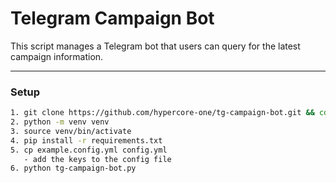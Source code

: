 # Telegram Campaign Bot

This script manages a Telegram bot that users can query for the latest campaign information.

---

### Setup

```sh
1. git clone https://github.com/hypercore-one/tg-campaign-bot.git && cd tg-campaign-bot/tg_campaign_bot
2. python -m venv venv
3. source venv/bin/activate
4. pip install -r requirements.txt
5. cp example.config.yml config.yml
   - add the keys to the config file
6. python tg-campaign-bot.py
```
